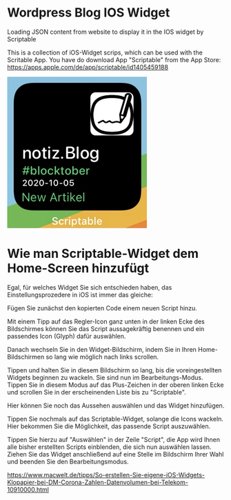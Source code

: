 # Wordpress Blog IOS Widget
Loading JSON content from website to display it in the IOS widget by Scriptable

This is a collection of iOS-Widget scrips, which can be used with the Scritable App. You have do download App "Scriptable" from the App Store: https://apps.apple.com/de/app/scriptable/id1405459188

![Screenshot](notizblog.jpg)

# Wie man Scriptable-Widget dem Home-Screen hinzufügt

Egal, für welches Widget Sie sich entschieden haben, das Einstellungsprozedere in iOS ist immer das gleiche:

Fügen Sie zunächst den kopierten Code einem neuen Script hinzu.

Mit einem Tipp auf das Regler-Icon ganz unten in der linken Ecke des Bildschirmes können Sie das Script aussagekräftig benennen und ein passendes Icon (Glyph) dafür auswählen.

Danach wechseln Sie in den Widget-Bildschirm, indem Sie in Ihren Home-Bildschirmen so lang wie möglich nach links scrollen.

Tippen und halten Sie in diesem Bildschirm so lang, bis die voreingestellten Widgets beginnen zu wackeln. Sie sind nun im Bearbeitungs-Modus. Tippen Sie in diesem Modus auf das Plus-Zeichen in der oberen linken Ecke und scrollen Sie in der erscheinenden Liste bis zu "Scriptable".

Hier können Sie noch das Aussehen auswählen und das Widget hinzufügen.

Tippen Sie nochmals auf das Scriptable-Widget, solange die Icons wackeln. Hier bekommen Sie die Möglichkeit, das passende Script auszuwählen.

Tippen Sie hierzu auf "Auswählen" in der Zeile "Script", die App wird Ihnen alle bisher erstellten Scripts einblenden, die sich nun auswählen lassen. Ziehen Sie das Widget anschließend auf eine Stelle im Bildschirm Ihrer Wahl und beenden Sie den Bearbeitungsmodus.

https://www.macwelt.de/tipps/So-erstellen-Sie-eigene-iOS-Widgets-Klopapier-bei-DM-Corona-Zahlen-Datenvolumen-bei-Telekom-10910000.html
